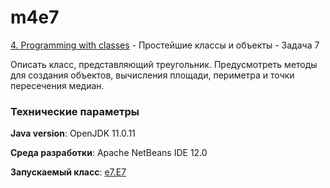 # m4e7

[4. Programming with classes](..) - Простейшие классы и объекты - Задача 7

Описать класс, представляющий треугольник. Предусмотреть методы для 
создания объектов, вычисления площади, периметра и точки пересечения 
медиан.

### Технические параметры

**Java version**: OpenJDK 11.0.11

**Среда разработки**: Apache NetBeans IDE 12.0

**Запускаемый класс**: [e7.E7](https://github.com/aabyodj/java0online/blob/master/4%20Classes/E7/src/e7/E7.java)
